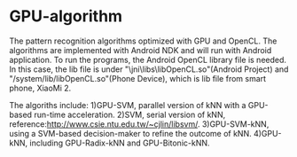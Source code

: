 # GPU-algorithm
The pattern recognition algorithms optimized with GPU and OpenCL. The algorithms are implemented with Android NDK and will run with Android application. To run the programs, the Android OpenCL library file is needed. In this case, the lib file is under "\jni\libs\libOpenCL.so"(Android Project) and "/system/lib/libOpenCL.so"(Phone Device), which is lib file from smart phone, XiaoMi 2.


The algoriths include:
1)GPU-SVM, parallel version of kNN with a GPU-based run-time acceleration. 
2)SVM, serial version of kNN, reference:http://www.csie.ntu.edu.tw/~cjlin/libsvm/.
3)GPU-SVM-kNN, using a SVM-based decision-maker to refine the outcome of kNN.
4)GPU-kNN, including GPU-Radix-kNN and GPU-Bitonic-kNN.
